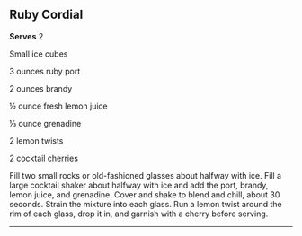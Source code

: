 ﻿## Ruby Cordial

**Serves** 2

Small ice cubes

3 ounces ruby port

2 ounces brandy

½ ounce fresh lemon juice

⅓ ounce grenadine

2 lemon twists

2 cocktail cherries

Fill two small rocks or old-fashioned glasses about halfway with ice. Fill a large cocktail shaker about halfway with ice and add the port, brandy, lemon juice, and grenadine. Cover and shake to blend and chill, about 30 seconds. Strain the mixture into each glass. Run a lemon twist around the rim of each glass, drop it in, and garnish with a cherry before serving.

---

